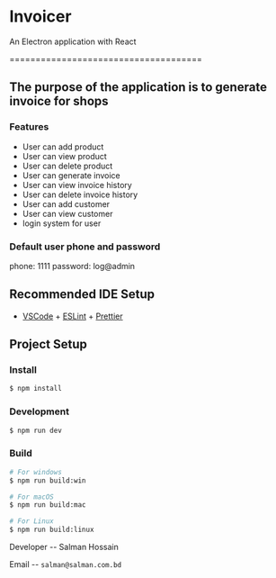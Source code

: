 # Invoicer

An Electron application with React
 
=====================================

## The purpose of the application is to generate invoice for shops

### Features
 - User can add product
 - User can view product
 - User can delete product
 - User can generate invoice
 - User can view invoice history
 - User can delete invoice history
 - User can add customer
 - User can view customer
 - login system for user


### Default user phone and password
phone: 1111
password: log@admin


## Recommended IDE Setup

- [VSCode](https://code.visualstudio.com/) + [ESLint](https://marketplace.visualstudio.com/items?itemName=dbaeumer.vscode-eslint) + [Prettier](https://marketplace.visualstudio.com/items?itemName=esbenp.prettier-vscode)

## Project Setup

### Install

```bash
$ npm install
```

### Development

```bash
$ npm run dev
```

### Build

```bash
# For windows
$ npm run build:win

# For macOS
$ npm run build:mac

# For Linux
$ npm run build:linux
```
Developer -- Salman Hossain

Email -- ``` salman@salman.com.bd ```
